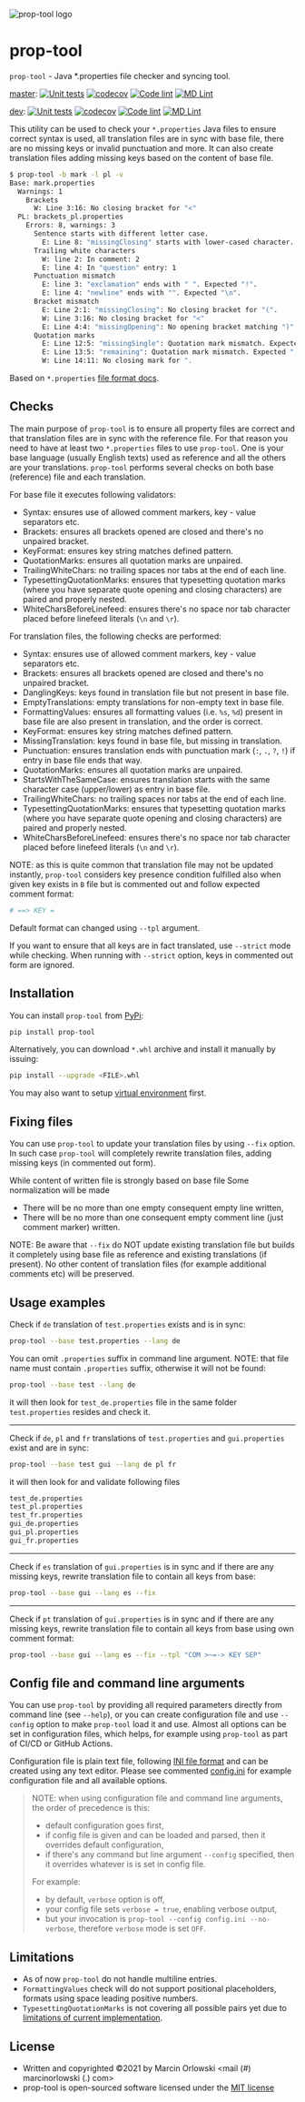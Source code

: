 ![prop-tool logo](artwork/prop-tool-logo.png)

# prop-tool #

`prop-tool` - Java *.properties file checker and syncing tool.

[master](https://github.com/MarcinOrlowski/prop-tool/tree/master):
[![Unit tests](https://github.com/MarcinOrlowski/prop-tool/actions/workflows/unittests.yml/badge.svg?branch=master)](https://github.com/MarcinOrlowski/prop-tool/actions/workflows/unittests.yml)
[![codecov](https://codecov.io/gh/MarcinOrlowski/prop-tool/branch/master/graph/badge.svg?token=3THKJKSQ1G)](https://codecov.io/gh/MarcinOrlowski/prop-tool)
[![Code lint](https://github.com/MarcinOrlowski/prop-tool/actions/workflows/linter.yml/badge.svg?branch=master)](https://github.com/MarcinOrlowski/prop-tool/actions/workflows/linter.yml)
[![MD Lint](https://github.com/MarcinOrlowski/prop-tool/actions/workflows/markdown.yml/badge.svg?branch=master)](https://github.com/MarcinOrlowski/prop-tool/actions/workflows/markdown.yml)

[dev](https://github.com/MarcinOrlowski/prop-tool/tree/dev):
[![Unit tests](https://github.com/MarcinOrlowski/prop-tool/actions/workflows/unittests.yml/badge.svg?branch=dev)](https://github.com/MarcinOrlowski/prop-tool/actions/workflows/unittests.yml)
[![codecov](https://codecov.io/gh/MarcinOrlowski/prop-tool/branch/dev/graph/badge.svg?token=3THKJKSQ1G)](https://codecov.io/gh/MarcinOrlowski/prop-tool)
[![Code lint](https://github.com/MarcinOrlowski/prop-tool/actions/workflows/linter.yml/badge.svg?branch=dev)](https://github.com/MarcinOrlowski/prop-tool/actions/workflows/linter.yml)
[![MD Lint](https://github.com/MarcinOrlowski/prop-tool/actions/workflows/markdown.yml/badge.svg?branch=dev)](https://github.com/MarcinOrlowski/prop-tool/actions/workflows/markdown.yml)

This utility can be used to check your `*.properties` Java files to ensure correct syntax is used, all translation files are in sync
with base file, there are no missing keys or invalid punctuation and more. It can also create translation files adding missing keys
based on the content of base file.

```bash
$ prop-tool -b mark -l pl -v
Base: mark.properties
  Warnings: 1
    Brackets
      W: Line 3:16: No closing bracket for "<"
  PL: brackets_pl.properties
    Errors: 8, warnings: 3
      Sentence starts with different letter case.
        E: Line 8: "missingClosing" starts with lower-cased character. Expected UPPER-cased.
      Trailing white characters
        W: line 2: In comment: 2
        E: line 4: In "question" entry: 1
      Punctuation mismatch
        E: line 3: "exclamation" ends with " ". Expected "!".
        E: line 4: "newline" ends with "". Expected "\n".
      Bracket mismatch
        E: Line 2:1: "missingClosing": No closing bracket for "(".
        W: Line 3:16: No closing bracket for "<"
        E: Line 4:4: "missingOpening": No opening bracket matching ")".
      Quotation marks
        E: Line 12:5: "missingSingle": Quotation mark mismatch. Expected ", found `.
        E: Line 13:5: "remaining": Quotation mark mismatch. Expected ", found `.
        W: Line 14:11: No closing mark for ".
```

Based on `*.properties`
[file format docs](https://docs.oracle.com/cd/E23095_01/Platform.93/ATGProgGuide/html/s0204propertiesfileformat01.html).

## Checks ##

The main purpose of `prop-tool` is to ensure all property files are correct and that translation files are in sync with the
reference file. For that reason you need to have at least two `*.properties` files to use `prop-tool`. One is your base language
(usually English texts) used as reference and all the others are your translations. `prop-tool` performs several checks on both
base (reference) file and each translation.

For base file it executes following validators:

* Syntax: ensures use of allowed comment markers, key - value separators etc.
* Brackets: ensures all brackets opened are closed and there's no unpaired bracket.
* KeyFormat: ensures key string matches defined pattern.
* QuotationMarks: ensures all quotation marks are unpaired.
* TrailingWhiteChars: no trailing spaces nor tabs at the end of each line.
* TypesettingQuotationMarks: ensures that typesetting quotation marks (where you have separate quote opening and closing characters)
  are paired and properly nested.
* WhiteCharsBeforeLinefeed: ensures there's no space nor tab character placed before linefeed literals (`\n` and `\r`).

For translation files, the following checks are performed:

* Syntax: ensures use of allowed comment markers, key - value separators etc.
* Brackets: ensures all brackets opened are closed and there's no unpaired bracket.
* DanglingKeys: keys found in translation file but not present in base file.
* EmptyTranslations: empty translations for non-empty text in base file.
* FormattingValues: ensures all formatting values (i.e. `%s`, `%d`) present in base file are also present in translation, and the
  order is correct.
* KeyFormat: ensures key string matches defined pattern.
* MissingTranslation: keys found in base file, but missing in translation.
* Punctuation: ensures translation ends with punctuation mark (`:`, `.`, `?`, `!`) if entry in base file ends that way.
* QuotationMarks: ensures all quotation marks are unpaired.
* StartsWithTheSameCase: ensures translation starts with the same character case (upper/lower) as entry in base file.
* TrailingWhiteChars: no trailing spaces nor tabs at the end of each line.
* TypesettingQuotationMarks: ensures that typesetting quotation marks (where you have separate quote opening and closing
  characters) are paired and properly nested.
* WhiteCharsBeforeLinefeed: ensures there's no space nor tab character placed before linefeed literals (`\n` and `\r`).

NOTE: as this is quite common that translation file may not be updated instantly, `prop-tool` considers key presence condition
fulfilled also when given key exists in `B` file but is commented out and follow expected comment format:

```bash
# ==> KEY =
```

Default format can changed using `--tpl` argument.

If you want to ensure that all keys are in fact translated, use `--strict` mode while checking. When running with `--strict` option,
keys in commented out form are ignored.

## Installation ##

You can install `prop-tool` from [PyPi](https://pypi.org/project/prop-tool/):

```bash
pip install prop-tool
```

Alternatively, you can download `*.whl` archive and install it manually by issuing:

```bash
pip install --upgrade <FILE>.whl
```

You may also want to setup [virtual environment](https://docs.python.org/3/library/venv.html) first.

## Fixing files ##

You can use `prop-tool` to update your translation files by using `--fix` option. In such case `prop-tool` will completely rewrite
translation files, adding missing keys (in commented out form).

While content of written file is strongly based on base file Some normalization will be made

* There will be no more than one empty consequent empty line written,
* There will be no more than one consequent empty comment line (just comment marker) written.

NOTE: Be aware that `--fix` do NOT update existing translation file but builds it completely using base file as reference and
existing translations (if present). No other content of translation files (for example additional comments etc) will be preserved.

## Usage examples ##

Check if `de` translation of `test.properties` exists and is in sync:

```bash
prop-tool --base test.properties --lang de
```

You can omit `.properties` suffix in command line argument. NOTE: that file name must contain `.properties`
suffix, otherwise it will not be found:

```bash
prop-tool --base test --lang de
```

it will then look for `test_de.properties` file in the same folder `test.properties` resides and check it.

---

Check if `de`, `pl` and `fr` translations of `test.properties` and `gui.properties` exist and are in sync:

```bash
prop-tool --base test gui --lang de pl fr
```

it will then look for and validate following files

```bash
test_de.properties
test_pl.properties
test_fr.properties
gui_de.properties
gui_pl.properties
gui_fr.properties
```

---

Check if `es` translation of `gui.properties` is in sync and if there are any missing keys, rewrite translation file to contain all
keys from base:

```bash
prop-tool --base gui --lang es --fix
```

---

Check if `pt` translation of `gui.properties` is in sync and if there are any missing keys, rewrite translation file to contain all
keys from base using own comment format:

```bash
prop-tool --base gui --lang es --fix --tpl "COM >~=-> KEY SEP"
```

## Config file and command line arguments ##

You can use `prop-tool` by providing all required parameters directly from command line (see `--help`), or you can create
configuration file and use `--config` option to make `prop-tool` load it and use. Almost all options can be set in configuration
files, which helps, for example using `prop-tool` as part of CI/CD or GitHub Actions.

Configuration file is plain text file, following [INI file format](https://en.wikipedia.org/wiki/INI_file) and can be created
using any text editor. Please see commented [config.ini](config.ini) for example configuration file and all available options.

> NOTE: when using configuration file and command line arguments, the order of precedence is this:
>
> * default configuration goes first,
> * if config file is given and can be loaded and parsed, then it overrides default configuration,
> * if there's any command but line argument `--config` specified, then it overrides whatever is is set in config file.
>
> For example:
>
> * by default, `verbose` option is off,
> * your config file sets `verbose = true`, enabling verbose output,
> * but your invocation is `prop-tool --config config.ini --no-verbose`, therefore `verbose` mode is set `OFF`.

## Limitations ##

* As of now `prop-tool` do not handle multiline entries.
* `FormattingValues` check will do not support positional placeholders, formats using space leading positive numbers.
* `TypesettingQuotationMarks` is not covering all possible pairs yet due
  to [limitations of current implementation](https://github.com/MarcinOrlowski/prop-tool/issues/19).

## License ##

* Written and copyrighted &copy;2021 by Marcin Orlowski <mail (#) marcinorlowski (.) com>
* prop-tool is open-sourced software licensed under the [MIT license](http://opensource.org/licenses/MIT)
